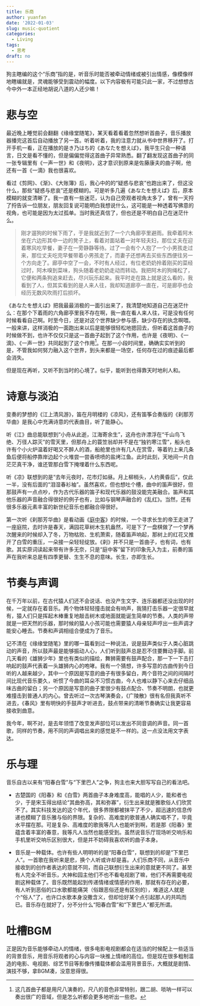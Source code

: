 ```yaml
---
title: 乐商
author: yuanfan
date: '2022-01-03'
slug: music-quotient
categories:
  - Living
tags:
  - 思考
draft: no
---
```


狗主瞎编的这个“乐商”指的是，听音乐时能否被牵动情绪或被引出情感，像模像样地瞎编就是，灵魂能够受到震动的幅度。以下内容极有可能只此一家，不过想想古今中外一本正经地胡说八道的人还少嘛！

<!--more-->

# 悲与空

最近晚上睡觉前会翻翻《缘缘堂随笔》，某天看着看着忽然想听首曲子，音乐播放器播完这首后自动播放了另一首。听着听着，我的注意力就从书中世界移开了。打开手机一看，正在播放的是き乃はち的《あなたを想えば》，我平生只会一种语言，日文是看不懂的，但是偏偏觉得这首曲子异常熟悉。翻了翻发现这首曲子的同一张专辑里有《一声一世》和《夜明》，这才意识到原来是佐藤康夫的曲子啊，他还有一首《一滴》我也很喜欢。

看过《剪网》、《渐》、《大账簿》后，我心中的的“疑惑与悲哀”也跑出来了，但这没什么，那些“疑惑与悲哀”还是模糊的。可是听多几遍《あなたを想えば》后，原本模糊的就变清晰了。我一直有一些迷茫，认为自己旁观者视角太多了，曾有一天捋了捋告诉一位朋友，朋友回复说可能明白我想说什么，这可能是一种透着写佛意的视角，也可能是因为太过孤单。当时我还真信了，但也还是不明白自己在迷茫什么。

>刚才遛狗的时候下雨了，于是我就近到了一个六角廊亭里避雨。我牵着阿木坐在六边形其中一边的凳子上，看着对面站着一对年轻夫妇，那位丈夫在迎着寒风吃早餐，妻子在一旁静静等待。过了一会有个人抱了一个小男孩走过来，那位丈夫吃完早餐带着小男孩走了，而妻子还想再去买些东西便往另一个方向走了。廊亭中空了一会，不时有人经过，有位老奶奶拎着刚买的菜经过时，阿木嗅到菜味，狗头随着老奶奶走动而转动。我把阿木的狗绳松了，它便和两条狗追来赶去，尽兴玩乐起来。我平时走在路上就是这么看的，我看到了人，但其实看到的是人来人往，我却知道廊亭一直在，可是廊亭也会经历无数风吹雨打后损坏。

《あなたを想えば》把我最最消极的一面引出来了，我清楚地知道自己在迷茫什么：在那个下着雨的六角廊亭里我不存在啊，我一直在看人来人往，可是没有任何时候看看自己啊。时至今日，还是对这个世界缺少参与感，缺少存在的执念啊喂。一般来讲，这样消极的一面跑出来以后是能够很轻松地摁回去，但听着这首曲子的时候做不到，也许不仅仅只是这一首曲子起到了这个作用，也许是《夜明》、《一滴》、《一声一世》共同起到了这个作用[^1]。在那一小段时间里，确确实实听到的是，不管我如何努力融入这个世界，到头来都是一场空，任何存在过的痕迹最后都会消失。

但是现在再听，又听不到当时的心境了。似乎，能听到也得靠天时地利人和。

# 诗意与淡泊

变奏的梦想的《江上清风游》，笛在月明楼的《凉风》，还有笛筝合奏版的《刹那芳华曲》是我心中充满诗意的代表曲目，听了能静心。

听《江》曲总能联想到“小舟从此逝，江海寄余生”，这舟也许漂浮在“千山鸟飞绝、万径人踪灭”的雪天里，但那舟上的蓑笠翁却并不是在“独钓寒江雪”，船头也许有个小火炉温着好喝又不醉人的酒，船舱里也许有几人在赏雪，等着钓上来几条鱼后便将船停靠岸边起个火堆尝一尝香喷喷的盐烤江鱼。此时此刻，天地间一片白茫茫真干净，谁还管那白雪下掩埋着什么东西呢。

听《凉》联想到的是“去年元夜时，花市灯如昼。月上柳梢头，人约黄昏后”，仅此一半，没有后面的“泪湿春衫袖”。虽然喜欢，但也想吐个槽，曲中的笛声很好，但那鼓声有一点点吵，作为古代乐器的笛子和现代乐器的鼓没能完美融合。笛声和其他乐器的声音融合得很好的例子也有，比如与钢琴声融合的《乱红》。当然，还有很多乐器元素丰富的新世纪音乐也都融合得很好。

第一次听《刹那芳华曲》是看动画《[庭中客](https://www.bilibili.com/video/BV1Ps411m7Ch?p=9)》的时候，一个寻求长生的帝王走进了一座庭院，去时许是春天，满园花草树木生机盎然，可是下了一盘棋做了一个梦再次醒来的时候却入了冬，万物枯败、生机萧索，随着笛声响起，那树上的红花又推开了白雪的重压，一朵接一朵轻轻绽放。《刹》并不只是一首曲子，也有词，也有歌。其实原词读起来带有许多无奈，只是“庭中客”留下的印象先入为主，前奏的笛声在我听来总是有四季更替、生生不息的意味。长生，亦即生长。

# 节奏与声调

在千万年以前，在古代猿人们还不会说话、也没产生文字、连乐器都还没出现的时候，一定就存在着音乐。两个物体轻轻撞击就会有响声，我猜打击乐器一定很早就有，猿人们只是挥起木棒重复地敲击树木或地面就能诞生简单的节奏。人类的声带就是一把天然的乐器，那时候的猿人小孩可能也需要猿人母亲轻声哼出一些声调才能安心睡去。节奏和声调相组合便成为了音乐。

记不清在《缘缘堂随笔》里的哪一篇看到过一种说法，说是鼓声类似于人类心脏跳动的声音，所以鼓声最是能够振动人心，人们听到鼓声总是忍不住要舞动手脚。前几天看的《雄狮少年》里也有类似的描绘，舞狮需要有鼓声配合，那一下一下击打响起的鼓声代表着一头雄狮内心的咆哮。我有一个猜想，许多写意的古曲传到今日听的人越来越少，其中一个原因是写意的曲子有很多留白，两个音符之间的间隔时间比现代音乐要久，听惯了今曲的耳朵不习惯古曲，今人也难以静下心来去仔细品味古曲的留白；另一个原因是写意的曲子里很少有鼓点配合、节奏不明朗，也就更难撞击到普通人的内心。曾去听过一次古琴演奏会，《广陵散》很有名但我真听不进去，《春风》里有明快的手鼓声才听进去，鼓点带来的清晰节奏确实让我更容易接收到曲意。

我今年，啊不对，是去年领悟了改变发声部位可以发出不同音调的声音。同一首歌，同样的节奏，用不同的声调唱出来的感觉是不一样的。这一点没法用文字表达。

# 乐与理

音乐自古以来有“阳春白雪”与“下里巴人”之争，狗主也来大胆写写自己的看法吧。

+ 古楚国的《阳春》和《白雪》两首曲子本身难度高，能唱的人少，能和者也少，于是宋玉得出结论“其曲弥高，其和弥寡”，衍生出来就是雅歌俗人们欣赏不了。其实科技发达的这个年代，很多界限都被抹平了不少，超迅速的信息传递也模糊了音乐雅与俗的界限。复杂的、高难度的歌普通人确实唱不了，毕竟水平摆在那。可是复杂、高难度的歌我等凡人也能听到啊，若是那《阳春》里蕴含着丰富的春意，我等凡人当然也能感受到。虽然说音乐厅现场听交响乐和手机里听交响乐区别很大，但是并不妨碍我喜欢听的曲子本身。

+ 音乐是一种载体。也许有些人明明听的是“阳春白雪”，联想到的却是“下里巴人”。一首歌在我听来是悲，换个人听或许却是喜。人们乐商不同，从音乐中接收到的创作者表达的意就不同，而自己联想衍生出来的意就更不同了。甚至有人完全不听音乐，大神和园主他们不也不看电视剧了嘛，他们不再需要电视剧这种载体了。音乐既然能起到传递情绪或情感的作用，那就有存在的必要，有人听到恶俗的口水歌都能痛哭（俗跟恶俗还是有区别的），难道这人就是个“俗人”了，也许口水歌本身没撒含义，但却恰好某个点引起那人的共鸣而已。音乐存在就好了，分不分什么“阳春白雪”和“下里巴人”都无所谓。

# 吐槽BGM

正是因为音乐能够牵动人的情绪，很多电影电视剧都会在适当的时候配上一些适当的背景音乐，用音乐将观者的心与内容一块推上情绪的高位。但是现在很多粗制滥造的电影、电视剧、综艺节目等影像传播载体都会滥用背景音乐，大概就是剧情、演技不够，拿BGM凑，没意思得很。

[^1]:这几首曲子都是用尺八演奏的，尺八的音色非常特别，跟二胡、唢呐一样可以奏出很广的音域，但是怎么听都会更多地听出一些悲。

